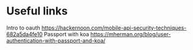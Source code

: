 # Useful links

Intro to oauth https://hackernoon.com/mobile-api-security-techniques-682a5da4fe10
Passport with koa https://mherman.org/blog/user-authentication-with-passport-and-koa/